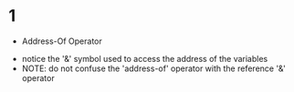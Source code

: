 # 1
* Address-Of Operator
- notice the '&' symbol used to access the address of the variables
- NOTE: do not confuse the 'address-of' operator with the reference '&' operator